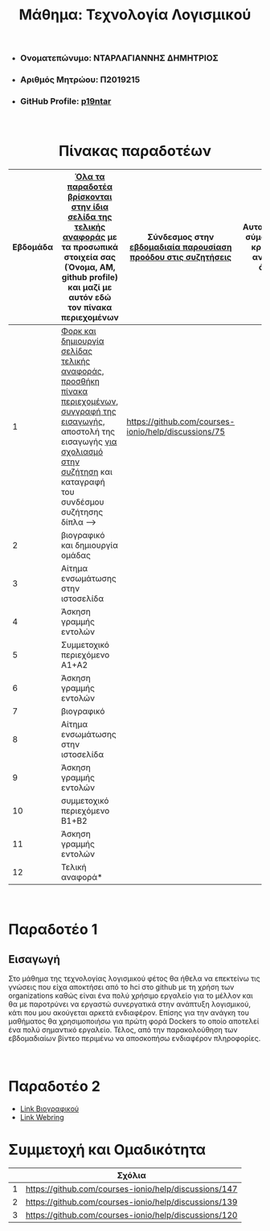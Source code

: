 # <h1 align="center">Μάθημα: Τεχνολογία Λογισμικού</h1>

<br />

* ### Ονοματεπώνυμο: ΝΤΑΡΛΑΓΙΑΝΝΗΣ ΔΗΜΗΤΡΙΟΣ
* ### Αριθμός Μητρώου: Π2019215
* ### GitHub Profile: [p19ntar](https://github.com/p19ntar)

<br />

## <h1 align="center">Πίνακας παραδοτέων</h1>

| Εβδομάδα | [Όλα τα παραδοτέα βρίσκονται στην ίδια σελίδα της τελικής αναφοράς](https://courses-ionio.github.io/help/deliverables/) με τα προσωπικά στοιχεία σας (Όνομα, ΑΜ, github profile) και μαζί με αυτόν εδώ τον πίνακα περιεχομένων | Σύνδεσμος στην [εβδομαδιαία παρουσίαση προόδου στις συζητήσεις](https://github.com/courses-ionio/help/discussions/categories/show-and-tell) | Αυτοαξιολόγηση σύμφωνα με τα κριτήρια της αντίστοιχης άσκησης |
| --- | --- | --- | --- |
| 1 | [Φορκ και δημιουργία σελίδας τελικής αναφοράς](https://courses-ionio.github.io/help/guide/), [προσθήκη πίνακα περιεχομένων](https://raw.githubusercontent.com/courses-ionio/sw/master/README.md), [συγγραφή της εισαγωγής](https://courses-ionio.github.io/help/intro/), αποστολή της εισαγωγής [για σχολιασμό στην συζήτηση](https://github.com/courses-ionio/help/discussions/categories/show-and-tell) και καταγραφή του συνδέσμου συζήτησης δίπλα --> | https://github.com/courses-ionio/help/discussions/75 | |
| 2 | βιογραφικό και δημιουργία ομάδας | | |
| 3 | Αίτημα ενσωμάτωσης στην ιστοσελίδα | | |
| 4 | Άσκηση γραμμής εντολών | | |
| 5 | Συμμετοχικό περιεχόμενο A1+A2 | | |
| 6 | Άσκηση γραμμής εντολών | | |
| 7 | βιογραφικό | | |
| 8 | Αίτημα ενσωμάτωσης στην ιστοσελίδα | | |
| 9 | Άσκηση γραμμής εντολών | | |
| 10 | συμμετοχικό περιεχόμενο B1+B2 | | |
| 11 | Άσκηση γραμμής εντολών | | |
| 12 | Τελική αναφορά* | | |

</br>

# Παραδοτέο 1

## Εισαγωγή
Στο μάθημα της τεχνολογίας λογισμικού φέτος θα ήθελα να επεκτείνω τις γνώσεις που είχα αποκτήσει από το hci στο github με τη χρήση των organizations καθώς είναι ένα πολύ χρήσιμο εργαλείο για το μέλλον και θα με παροτρύνει να εργαστώ συνεργατικά στην ανάπτυξη λογισμικού, κάτι που μου ακούγεται αρκετά ενδιαφέρον. Επίσης για την ανάγκη του μαθήματος θα χρησιμοποιήσω για πρώτη φορά Dockers το οποίο αποτελεί ένα πολύ σημαντικό εργαλείο. Τέλος, από την παρακολούθηση των εβδομαδιαίων βίντεο περιμένω να αποσκοπήσω ενδιαφέρον πληροφορίες. 

</br>

# Παραδοτέο 2

* [Link Βιογραφικού](https://p19ntar.github.io/online-cv/)
* [Link Webring](https://ionioi.netlify.app)

# Συμμετοχή και Ομαδικότητα

| | Σχόλια |
| --- | --- |
| 1 | https://github.com/courses-ionio/help/discussions/147 |
| 2 | https://github.com/courses-ionio/help/discussions/139 |
| 3 | https://github.com/courses-ionio/help/discussions/120 |
